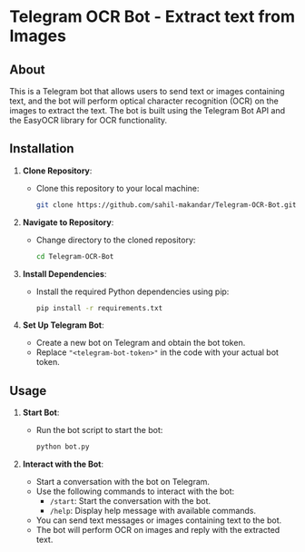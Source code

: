 # Telegram OCR Bot - Extract text from Images

## About
This is a Telegram bot that allows users to send text or images containing text, and the bot will perform optical character recognition (OCR) on the images to extract the text. The bot is built using the Telegram Bot API and the EasyOCR library for OCR functionality.

## Installation

1. **Clone Repository**: 
   - Clone this repository to your local machine:
     ```bash
     git clone https://github.com/sahil-makandar/Telegram-OCR-Bot.git
     ```

2. **Navigate to Repository**: 
   - Change directory to the cloned repository:
     ```bash
     cd Telegram-OCR-Bot
     ```

3. **Install Dependencies**: 
   - Install the required Python dependencies using pip:
     ```bash
     pip install -r requirements.txt
     ```

4. **Set Up Telegram Bot**: 
   - Create a new bot on Telegram and obtain the bot token.
   - Replace `"<telegram-bot-token>"` in the code with your actual bot token.

## Usage

1. **Start Bot**: 
   - Run the bot script to start the bot:
     ```bash
     python bot.py
     ```

2. **Interact with the Bot**: 
   - Start a conversation with the bot on Telegram.
   - Use the following commands to interact with the bot:
     - `/start`: Start the conversation with the bot.
     - `/help`: Display help message with available commands.
   - You can send text messages or images containing text to the bot.
   - The bot will perform OCR on images and reply with the extracted text.
